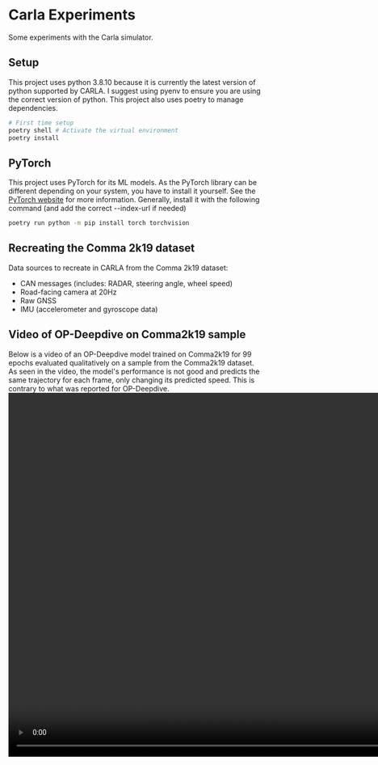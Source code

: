 # Carla Experiments

Some experiments with the Carla simulator.

## Setup
This project uses python 3.8.10 because it is currently the latest version of python supported by CARLA. I suggest using pyenv to ensure you are using the correct version of python. This project also uses poetry to manage dependencies.

```bash
# First time setup
poetry shell # Activate the virtual environment
poetry install
```

## PyTorch
This project uses PyTorch for its ML models. As the PyTorch library can be different depending on your system, you have to install it yourself. See the [PyTorch website](https://pytorch.org/get-started/locally/) for more information. Generally, install it with the following command (and add the correct --index-url if needed)

```bash
poetry run python -m pip install torch torchvision
```


## Recreating the Comma 2k19 dataset

Data sources to recreate in CARLA from the Comma 2k19 dataset:
- CAN messages (includes: RADAR, steering angle, wheel speed)
- Road-facing camera at 20Hz
- Raw GNSS
- IMU (accelerometer and gyroscope data)


## Video of OP-Deepdive on Comma2k19 sample

Below is a video of an OP-Deepdive model trained on Comma2k19 for 99 epochs evaluated qualitatively on a sample from the Comma2k19 dataset. As seen in the video, the model's performance is not good and predicts the same trajectory for each frame, only changing its predicted speed. This is contrary to what was reported for OP-Deepdive. 
<video width="1280" height="720" controls>
    <source src="./new_comma2k19_1_on_comma.mp4" type="video/mp4">
    Your broser does not support the video tag
</video>
